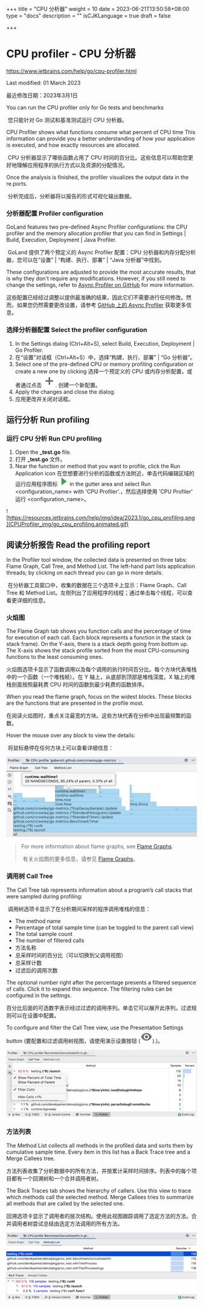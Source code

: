 +++
title = "CPU 分析器"
weight = 10
date = 2023-06-21T13:50:58+08:00
type = "docs"
description = ""
isCJKLanguage = true
draft = false

+++
# CPU profiler - CPU 分析器﻿

https://www.jetbrains.com/help/go/cpu-profiler.html

Last modified: 01 March 2023

最近修改日期：2023年3月1日

You can run the CPU profiler only for Go tests and benchmarks

​	您只能针对 Go 测试和基准测试运行 CPU 分析器。

CPU Profiler shows what functions consume what percent of CPU time This information can provide you a better understanding of how your application is executed, and how exactly resources are allocated.

​	CPU 分析器显示了哪些函数占用了 CPU 时间的百分比。这些信息可以帮助您更好地理解应用程序的执行方式以及资源的分配情况。

Once the analysis is finished, the profiler visualizes the output data in the re.ports.

​	分析完成后，分析器将以报告的形式可视化输出数据。

### 分析器配置 Profiler configuration﻿

GoLand features two pre-defined Async Profiler configurations: the CPU profiler and the memory allocation profiler that you can find in Settings | Build, Execution, Deployment | Java Profiler.

​	GoLand 提供了两个预定义的 Async Profiler 配置：CPU 分析器和内存分配分析器，您可以在“设置” | “构建、执行、部署” | “Java 分析器”中找到。

These configurations are adjusted to provide the most accurate results, that is why they don't require any modifications. However, if you still need to change the settings, refer to [Async Profiler on GitHub](https://github.com/jvm-profiling-tools/async-profiler) for more information.

​	这些配置已经经过调整以提供最准确的结果，因此它们不需要进行任何修改。然而，如果您仍然需要更改设置，请参考 [GitHub 上的 Async Profiler](https://github.com/jvm-profiling-tools/async-profiler) 获取更多信息。

### 选择分析器配置 Select the profiler configuration﻿

1. In the Settings dialog (Ctrl+Alt+S), select Build, Execution, Deployment | Go Profiler.
2. 在“设置”对话框（Ctrl+Alt+S）中，选择“构建、执行、部署” | “Go 分析器”。
3. Select one of the pre-defined CPU or memory profiling configuration or create a new one by clicking 选择一个预定义的 CPU 或内存分析配置，或者通过点击 ![the Add button](CPUProfiler_img/app.general.add.svg). 创建一个新配置。
4. Apply the changes and close the dialog.
5. 应用更改并关闭对话框。

## 运行分析 Run profiling﻿

### 运行 CPU 分析  Run CPU profiling﻿

1. Open the **_test.go** file.
2. 打开 **_test.go** 文件。
3. Near the function or method that you want to profile, click the Run Application icon 在您想要进行分析的函数或方法附近，单击代码编辑区域的运行应用程序图标 ![the Run Application icon](CPUProfiler_img/app.runConfigurations.testState.run_dark.svg) in the gutter area and select Run <configuration_name> with 'CPU Profiler'.，然后选择使用 'CPU Profiler' 运行 <configuration_name>。

![https://resources.jetbrains.com/help/img/idea/2023.1/go_cpu_profiling.png](CPUProfiler_img/go_cpu_profiling.animated.gif)

## 阅读分析报告 Read the profiling report﻿

In the Profiler tool window, the collected data is presented on three tabs: Flame Graph, Call Tree, and Method List. The left-hand part lists application threads; by clicking on each thread you can go in more details.

​	在分析器工具窗口中，收集的数据在三个选项卡上显示：Flame Graph、Call Tree 和 Method List。左侧列出了应用程序的线程；通过单击每个线程，可以查看更详细的信息。

### 火焰图

The Flame Graph tab shows you function calls and the percentage of time for execution of each call. Each block represents a function in the stack (a stack frame). On the Y-axis, there is a stack depth going from bottom up. The X-axis shows the stack profile sorted from the most CPU-consuming functions to the least consuming ones.

​	火焰图选项卡显示了函数调用以及每个调用的执行时间百分比。每个方块代表堆栈中的一个函数（一个堆栈帧）。在 Y 轴上，从底部到顶部是堆栈深度。X 轴上的堆栈剖面按照最耗费 CPU 时间的函数到最少耗费的函数排序。

When you read the flame graph, focus on the widest blocks. These blocks are the functions that are presented in the profile most.

​	在阅读火焰图时，重点关注最宽的方块。这些方块代表在分析中出现最频繁的函数。

Hover the mouse over any block to view the details:

​	将鼠标悬停在任何方块上可以查看详细信息：

![block details in the flame chart](CPUProfiler_img/go_profiler_flamechart_hover.png)


> For more information about flame graphs, see [Flame Graphs](http://www.brendangregg.com/flamegraphs.html).
>
> ​	有关火焰图的更多信息，请参见 [Flame Graphs](http://www.brendangregg.com/flamegraphs.html)。

### 调用树 Call Tree﻿

The Call Tree tab represents information about a program’s call stacks that were sampled during profiling:

​	调用树选项卡显示了在分析期间采样的程序调用堆栈的信息： 

- The method name
- Percentage of total sample time (can be toggled to the parent call view)
- The total sample count
- The number of filtered calls
- 方法名称
- 总采样时间的百分比（可以切换到父调用视图）
- 总采样计数
- 过滤后的调用次数

The optional number right after the percentage presents a filtered sequence of calls. Click it to expand this sequence. The filtering rules can be configured in the settings.

​	百分比后面的可选数字表示经过过滤的调用序列。单击它可以展开此序列。过滤规则可以在设置中配置。

To configure and filter the Call Tree view, use the Presentation Settings button (要配置和过滤调用树视图，请使用演示设置按钮 (![the Presentation Settings button](CPUProfiler_img/app.actions.show.svg)).)。

![call tree tab in the profiler results](CPUProfiler_img/go_profiler_calltree.png)

### 方法列表

The Method List collects all methods in the profiled data and sorts them by cumulative sample time. Every item in this list has a Back Trace tree and a Merge Callees tree.

​	方法列表收集了分析数据中的所有方法，并按累计采样时间排序。列表中的每个项目都有一个回溯树和一个合并调用者树。

The Back Traces tab shows the hierarchy of callers. Use this view to trace which methods call the selected method. Merge Callees tries to summarize all methods that are called by the selected one.

​	回溯选项卡显示了调用者的层次结构。使用此视图跟踪调用了选定方法的方法。合并调用者树尝试总结由选定方法调用的所有方法。

![method list tab in the profiler results](CPUProfiler_img/go_profiler_methodlist.png)